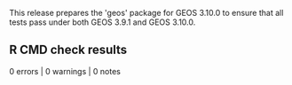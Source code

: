 
This release prepares the 'geos' package for GEOS 3.10.0 to ensure that
all tests pass under both GEOS 3.9.1 and GEOS 3.10.0.

## R CMD check results

0 errors | 0 warnings | 0 notes
